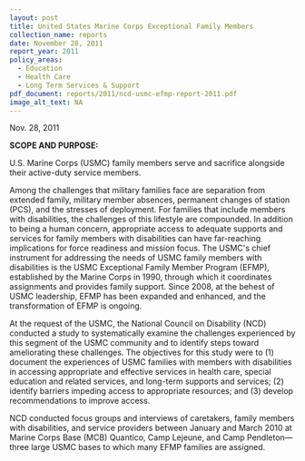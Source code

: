 ```yaml
---
layout: post
title: United States Marine Corps Exceptional Family Members
collection_name: reports
date: November 28, 2011
report_year: 2011
policy_areas:
  - Education
  - Health Care
  - Long Term Services & Support
pdf_document: reports/2011/ncd-usmc-efmp-report-2011.pdf
image_alt_text: NA
---
```

N﻿ov. 28, 2011

**S﻿COPE AND PURPOSE:**

U.S. Marine Corps (USMC) family members serve and sacrifice alongside their active-duty service members.

Among the challenges that military families face are separation from extended family, military member absences, permanent changes of station (PCS), and the stresses of deployment. For families that include members with disabilities, the challenges of this lifestyle are compounded. In addition to being a human concern, appropriate access to adequate supports and services for family members with disabilities can have far-reaching implications for force readiness and mission focus. The USMC's chief instrument for addressing the needs of USMC family members with disabilities is the USMC Exceptional Family Member Program (EFMP), established by the Marine Corps in 1990, through which it coordinates assignments and provides family support. Since 2008, at the behest of USMC leadership, EFMP has been expanded and enhanced, and the transformation of EFMP is ongoing.

At the request of the USMC, the National Council on Disability (NCD) conducted a study to systematically examine the challenges experienced by this segment of the USMC community and to identify steps toward ameliorating these challenges. The objectives for this study were to (1) document the experiences of USMC families with members with disabilities in accessing appropriate and effective services in health care, special education and related services, and long-term supports and services; (2) identify barriers impeding access to appropriate resources; and (3) develop recommendations to improve access.

NCD conducted focus groups and interviews of caretakers, family members with disabilities, and service providers between January and March 2010 at Marine Corps Base (MCB) Quantico, Camp Lejeune, and Camp Pendleton—three large USMC bases to which many EFMP families are assigned.